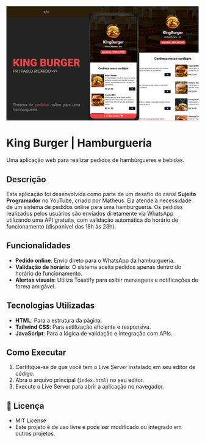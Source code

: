<img src='.github/burger.jpg'>

# King Burger | Hamburgueria

Uma aplicação web para realizar pedidos de hambúrgueres e bebidas.

## Descrição

Esta aplicação foi desenvolvida como parte de um desafio do canal **Sujeito Programador** no YouTube, criado por Matheus. Ela atende à necessidade de um sistema de pedidos online para uma hamburgueria. Os pedidos realizados pelos usuários são enviados diretamente via WhatsApp utilizando uma API gratuita, com validação automática do horário de funcionamento (disponível das 18h às 23h).

## Funcionalidades

- **Pedido online**: Envio direto para o WhatsApp da hamburgueria.
- **Validação de horário**: O sistema aceita pedidos apenas dentro do horário de funcionamento.
- **Alertas visuais**: Utiliza Toastify para exibir mensagens e notificações de forma amigável.

## Tecnologias Utilizadas

- **HTML**: Para a estrutura da página.
- **Tailwind CSS**: Para estilização eficiente e responsiva.
- **JavaScript**: Para a lógica de validação e integração com APIs.

## Como Executar

1. Certifique-se de que você tem o Live Server instalado em seu editor de código.
2. Abra o arquivo principal (`index.html`) no seu editor.
3. Execute o Live Server para abrir a aplicação no navegador.

## 📄 Licença

- MIT License
- Este projeto é de uso livre e pode ser modificado ou integrado em outros projetos.
